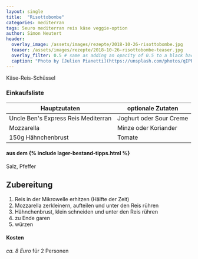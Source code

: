 ```yaml
---
layout: single
title:  "Risottobombe"
categories: mediterran
tags: 5euro mediterran reis käse veggie-option
author: Simon Neutert
header:
  overlay_image: /assets/images/rezepte/2018-10-26-risottobombe.jpg
  teaser: /assets/images/rezepte/2018-10-26-risottobombe-teaser.jpg
  overlay_filter: 0.5 # same as adding an opacity of 0.5 to a black background
  caption: "Photo by [Julien Pianetti](https://unsplash.com/photos/qIPRTMulc-g?utm_source=unsplash&utm_medium=referral&utm_content=creditCopyText) on [Unsplash](https://unsplash.com/search/photos/risotto?utm_source=unsplash&utm_medium=referral&utm_content=creditCopyText)"
---
```


Käse-Reis-Schüssel

### Einkaufsliste

| Hauptzutaten | optionale Zutaten |
|---|---|
| <e24>Uncle Ben's Express Reis Mediterran</e24> | Joghurt oder Sour Creme |
| Mozzarella | Minze oder Koriander |
| 150g Hähnchenbrust | Tomate |

#### aus dem {% include lager-bestand-tipps.html %}

Salz, Pfeffer

## Zubereitung

1. Reis in der Mikrowelle erhitzen (Hälfte der Zeit)
2. Mozzarella zerkleinern, aufteilen und unter den Reis rühren
3. Hähnchenbrust, klein schneiden und unter den Reis rühren
4. zu Ende garen
5. würzen

#### Kosten

_ca. 8 Euro_ für 2 Personen
